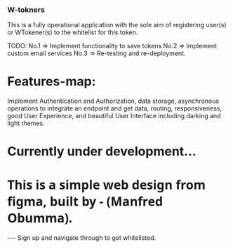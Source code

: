 ### W-tokners

This is a fully operational application with the sole aim of registering user(s) or WTokener(s) to the whitelist for this token.

TODO:
No.1 => Implement functionality to save tokens
No.2 => Implement custom email services
No.3 => Re-testing and re-deployment.

# Features-map:

Implement Authentication and Authorization, data storage, asynchronous operations to integrate an endpoint and get data, routing, responsiveness, good User Experience, and beautiful User Interface including darking and light themes.

# Currently under development...

<h1 style="font-family: 'Segoe UI', Tahoma, Geneva, Verdana, sans-serif; font-weight: bold">This is a simple web design from figma, built by - (Manfred Obumma).</h1>

--- Sign up and navigate through to get whitelisted.
